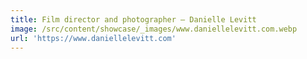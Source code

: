 ```yaml
---
title: Film director and photographer — Danielle Levitt
image: /src/content/showcase/_images/www.daniellelevitt.com.webp
url: 'https://www.daniellelevitt.com'
---
```


